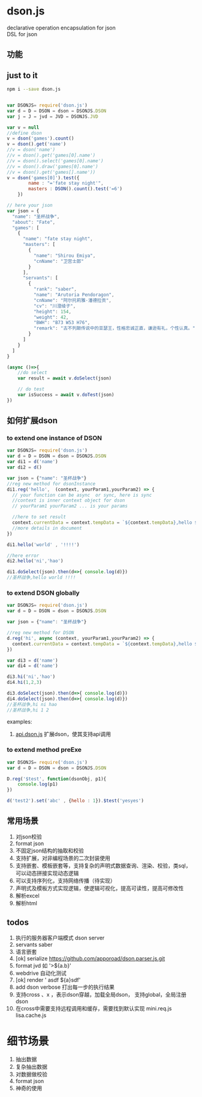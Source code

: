 # dson.js
declarative operation encapsulation for json  
DSL for json

## 功能
## just to it
```bash
npm i --save dson.js
```
```js

var DSONJS= require('dson.js')
var d = D = DSON = dson = DSONJS.DSON
var j = J = jvd = JVD = DSONJS.JVD

var v = null
//define dson
v =	dson('games').count()
v = dson().get('name') 
//v = dson('name') 
//v = dson().get('games[0].name') 
//v = dson().select('games[0].name') 
//v = dson().draw('games[0].name') 
//v = dson().get('games[].name'))
v = dson('games[0]').test({
  		name : "='fate stay night'",
    	masters : DSON().count().test('=6')
  	})

// here your json
var json = {
  "name": "圣杯战争",
  "about": "Fate",
  "games": [
    {
      "name": "fate stay night",
      "masters": [
        {
          "name": "Shirou Emiya",
          "cnName": "卫宫士郎"
        }
      ],
      "servants": [
        {
          "rank": "saber",
          "name": "Arutoria Pendoragon",
          "cnName": "阿尔托莉雅·潘德拉贡",
          "cv": "川澄绫子",
          "height": 154,
          "weight": 42,
          "BWH": "B73 W53 H76",
          "remark": "古不列颠传说中的亚瑟王，性格忠诚正直，谦逊有礼，个性认真。"
        }
      ]
    }
  ]
}

(async ()=>{
    //do select
    var result = await v.doSelect(json)

    // do test
    var isSuccess = await v.doTest(json)
})

```

## 如何扩展dson
### to extend one instance of DSON
```js
var DSONJS= require('dson.js')
var d = D = DSON = dson = DSONJS.DSON
var di1 = d('name')
var di2 = d()

var json = {"name": "圣杯战争"}
//reg new method for dsonInstance 
di1.reg('hello',  (context, yourParam1,yourParam2) => {
  // your function can be async  or sync, here is sync
  //context is inner context object for dson
  // yourParam1 yourParam2 ... is your params

  //here to set result
  context.currentData = context.tempData = `${context.tempData},hello ${yourParam1} ${yourParam2}`
  //more details in document
})

di1.hello('world' , '!!!!')

//here error
di2.hello('ni','hao')

di1.doSelect(json).then(d=>{ console.log(d)})
//圣杯战争,hello world !!!!

```

### to extend DSON globally
```js
var DSONJS= require('dson.js')
var d = D = DSON = dson = DSONJS.DSON

var json = {"name": "圣杯战争"}

//reg new method for DSON
d.reg('hi', async (context, yourParam1,yourParam2) => {
  context.currentData = context.tempData = `${context.tempData},hello ${yourParam1} ${yourParam2}`
})

var di3 = d('name')
var di4 = d('name')

di3.hi('ni','hao')
di4.hi(1,2,3)

di3.doSelect(json).then(d=>{ console.log(d)})
di4.doSelect(json).then(d=>{ console.log(d)})
//圣杯战争,hi ni hao
//圣杯战争,hi 1 2
```
examples:
1. [api.dson.js](https://github.com/apporoad/api.dson.js)  扩展dson，使其支持api调用

### to extend method preExe
```js
var DSONJS= require('dson.js')
var d = D = DSON = dson = DSONJS.DSON

D.reg('$test', function(dsonObj, p1){
    console.log(p1)
})

d('test2').set('abc' , {hello : 1}).$test('yesyes')

```

## 常用场景
1. 对json校验
2. format json
3. 不固定json结构的抽取和校验
4. 支持扩展，对非编程场景的二次封装使用
5. 支持嵌套、模板嵌套等，支持复杂的声明式数据查询、渲染、校验，类sql，可以动态拼接实现动态逻辑
6. 可以支持序列化，支持网络传播（待实现）
7. 声明式及模板方式实现逻辑，使逻辑可视化，提高可读性，提高可修改性
8. 解析excel
9. 解析html


## todos
1. 执行的服务器客户端模式 dson server
2. servants   saber
3. 语言嵌套
4. [ok] serialize https://github.com/apporoad/dson.parser.js.git
5. format jvd  如 '>${a.b}'
6. webdrive 自动化测试
7.  [ok]  render   ' asdf ${a}sdf'
8. add  dson  verbose   打出每一步的执行结果
9. 支持cross 、x ，表示dson穿越，加载全局dson， 支持global，全局注册dson
10. 在cross中需要支持远程调用和缓存，需要找到默认实现 mini.req.js lisa.cache.js


# 细节场景
1. 抽出数据
2. 复杂抽出数据
3. 对数据做校验
4. format json
5. 神奇的使用



